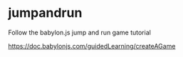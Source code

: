 # jumpandrun
Follow the babylon.js jump and run game tutorial

https://doc.babylonjs.com/guidedLearning/createAGame
